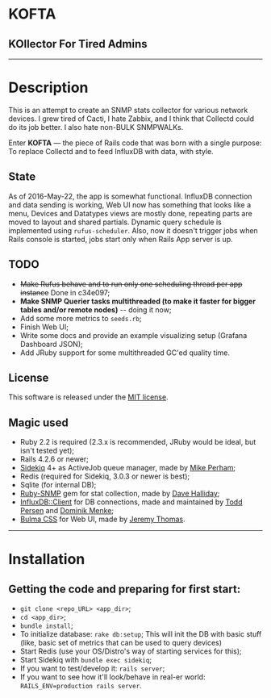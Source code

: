 # KOFTA
## KOllector For Tired Admins

---

# Description
This is an attempt to create an SNMP stats collector for various network devices.
I grew tired of Cacti, I hate Zabbix, and I think that Collectd could do its job
better. I also hate non-BULK SNMPWALKs.

Enter **KOFTA** — the piece of Rails code that was born with a single purpose: To
replace Collectd and to feed InfluxDB with data, with style.

## State
As of 2016-May-22, the app is somewhat functional. InfluxDB connection and data sending is working, Web UI now has something that looks like a menu, Devices and Datatypes views are mostly done, repeating parts are moved to layout and shared partials. Dynamic query schedule is implemented using `rufus-scheduler`. Also, now it doesn't trigger jobs when Rails console is started, jobs start only when Rails App server is up.

## TODO
* ~~Make Rufus behave and to run only one scheduling thread per app instance~~ Done in c34e097;
* **Make SNMP Querier tasks multithreaded (to make it faster for bigger tables and/or remote nodes)** -- doing it now;
* Add some more metrics to `seeds.rb`;
* Finish Web UI;
* Write some docs and provide an example visualizing setup (Grafana Dashboard JSON);
* Add JRuby support for some multithreaded GC'ed quality time.

## License
This software is released under the [MIT license](https://opensource.org/licenses/MIT).

## Magic used
* Ruby 2.2 is required (2.3.x is recommended, JRuby would be ideal, but isn't tested yet);
* Rails 4.2.6 or newer;
* [Sidekiq](https://github.com/mperham/sidekiq) 4+ as ActiveJob queue manager, made by [Mike Perham](https://github.com/mperham);
* Redis (required for Sidekiq, 3.0.3 or newer is best);
* Sqlite (for internal DB);
* [Ruby-SNMP](https://github.com/hallidave/ruby-snmp) gem for stat collection, made by [Dave Halliday](https://github.com/hallidave);
* [InfluxDB::Client](https://github.com/influxdata/influxdb-ruby) for DB connections, made and maintained by [Todd Persen](https://github.com/toddboom) and [Dominik Menke](https://github.com/dmke);
* [Bulma CSS](http://bulma.io/) for Web UI, made by [Jeremy Thomas](https://github.com/jgthms).

---

# Installation
## Getting the code and preparing for first start:
* `git clone <repo_URL> <app_dir>`;
* `cd <app_dir>`;
* `bundle install`;
* To initialize database: `rake db:setup`;
   This will init the DB with basic stuff (like, basic set of metrics that can be used to query devices)
* Start Redis (use your OS/Distro's way of starting services for this);
* Start Sidekiq with `bundle exec sidekiq`;
* If you want to test/develop it: `rails server`;
* If you want to see how it'll look/behave in real-er world: `RAILS_ENV=production rails server`.
